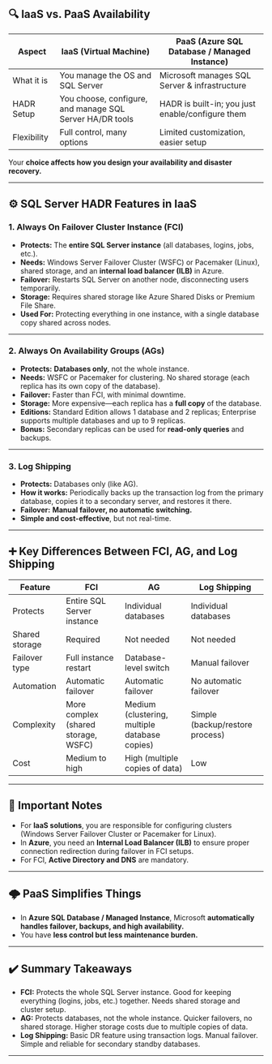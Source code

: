 ## 🔍 **IaaS vs. PaaS Availability**

| Aspect      | IaaS (Virtual Machine)                                   | PaaS (Azure SQL Database / Managed Instance)     |
| ----------- | -------------------------------------------------------- | ------------------------------------------------ |
| What it is  | You manage the OS and SQL Server                         | Microsoft manages SQL Server & infrastructure    |
| HADR Setup  | You choose, configure, and manage SQL Server HA/DR tools | HADR is built-in; you just enable/configure them |
| Flexibility | Full control, many options                               | Limited customization, easier setup              |

Your **choice affects how you design your availability and disaster recovery.**

---

## ⚙️ **SQL Server HADR Features in IaaS**

### 1. **Always On Failover Cluster Instance (FCI)**

- **Protects:** The **entire SQL Server instance** (all databases, logins, jobs, etc.).
- **Needs:** Windows Server Failover Cluster (WSFC) or Pacemaker (Linux), shared storage, and an **internal load balancer (ILB)** in Azure.
- **Failover:** Restarts SQL Server on another node, disconnecting users temporarily.
- **Storage:** Requires shared storage like Azure Shared Disks or Premium File Share.
- **Used For:** Protecting everything in one instance, with a single database copy shared across nodes.

---

### 2. **Always On Availability Groups (AGs)**

- **Protects:** **Databases only**, not the whole instance.
- **Needs:** WSFC or Pacemaker for clustering. No shared storage (each replica has its own copy of the database).
- **Failover:** Faster than FCI, with minimal downtime.
- **Storage:** More expensive—each replica has a **full copy** of the database.
- **Editions:** Standard Edition allows 1 database and 2 replicas; Enterprise supports multiple databases and up to 9 replicas.
- **Bonus:** Secondary replicas can be used for **read-only queries** and backups.

---

### 3. **Log Shipping**

- **Protects:** Databases only (like AG).
- **How it works:** Periodically backs up the transaction log from the primary database, copies it to a secondary server, and restores it there.
- **Failover:** **Manual failover, no automatic switching.**
- **Simple and cost-effective**, but not real-time.

---

## ➕ **Key Differences Between FCI, AG, and Log Shipping**

| Feature        | FCI                                 | AG                                            | Log Shipping                    |
| -------------- | ----------------------------------- | --------------------------------------------- | ------------------------------- |
| Protects       | Entire SQL Server instance          | Individual databases                          | Individual databases            |
| Shared storage | Required                            | Not needed                                    | Not needed                      |
| Failover type  | Full instance restart               | Database-level switch                         | Manual failover                 |
| Automation     | Automatic failover                  | Automatic failover                            | No automatic failover           |
| Complexity     | More complex (shared storage, WSFC) | Medium (clustering, multiple database copies) | Simple (backup/restore process) |
| Cost           | Medium to high                      | High (multiple copies of data)                | Low                             |

---

## 📌 **Important Notes**

- For **IaaS solutions**, you are responsible for configuring clusters (Windows Server Failover Cluster or Pacemaker for Linux).
- In **Azure**, you need an **Internal Load Balancer (ILB)** to ensure proper connection redirection during failover in FCI setups.
- For FCI, **Active Directory and DNS** are mandatory.

---

## 🌩️ **PaaS Simplifies Things**

- In **Azure SQL Database / Managed Instance**, Microsoft **automatically handles failover, backups, and high availability.**
- You have **less control but less maintenance burden.**

---

## ✔️ Summary Takeaways

- **FCI:** Protects the whole SQL Server instance. Good for keeping everything (logins, jobs, etc.) together. Needs shared storage and cluster setup.
- **AG:** Protects databases, not the whole instance. Quicker failovers, no shared storage. Higher storage costs due to multiple copies of data.
- **Log Shipping:** Basic DR feature using transaction logs. Manual failover. Simple and reliable for secondary standby databases.

---
